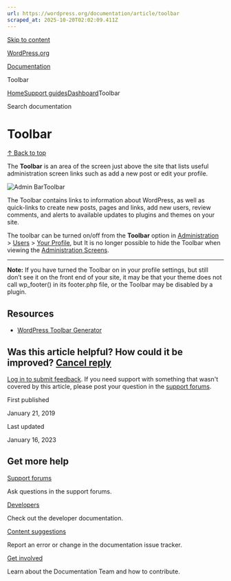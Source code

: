 ```yaml
---
url: https://wordpress.org/documentation/article/toolbar
scraped_at: 2025-10-20T02:02:09.411Z
---
```


[Skip to content](https://wordpress.org/documentation/article/toolbar/#wp--skip-link--target)

[WordPress.org](https://wordpress.org/)

[Documentation](https://wordpress.org/documentation)

Toolbar

[Home](https://wordpress.org/documentation)[Support guides](https://wordpress.org/documentation/support-guides/)[Dashboard](https://wordpress.org/documentation/category/dashboard/)Toolbar

Search documentation

# Toolbar

[↑ Back to top](https://wordpress.org/documentation/article/toolbar/#wp--skip-link--target)

The **Toolbar** is an area of the screen just above the site that lists useful administration screen links such as add a new post or edit your profile.

![Admin Bar](https://wordpress.org/documentation/files/2019/01/admin_bar-1024x26.png)Toolbar

The Toolbar contains links to information about WordPress, as well as
quick-links to create new posts, pages and links, add new users, review
comments, and alerts to available updates to plugins and themes on your
site.

The toolbar can be turned on/off from the **Toolbar** option in [Administration](https://wordpress.org/support/article/administration-screens/) \> [Users](https://wordpress.org/support/article/administration-screens/#users-your-blogging-family) \> [Your Profile](https://wordpress.org/support/article/users-your-profile-screen/), but It is no longer possible to hide the Toolbar when viewing the [Administration Screens](https://wordpress.org/support/article/administration-screens/).

* * *

**Note:** If you have turned the Toolbar on in your profile settings, but still don’t see it on the front end of your site, it may be that your theme does not call wp\_footer() in its footer.php file, or the Toolbar may be disabled by a plugin.

## Resources

- [WordPress Toolbar Generator](http://generatewp.com/toolbar/)

## Was this article helpful? How could it be improved? [Cancel reply](https://wordpress.org/documentation/article/toolbar/\#respond)

[Log in to submit feedback](https://login.wordpress.org/?redirect_to=https%3A%2F%2Fwordpress.org%2Fdocumentation%2Farticle%2Ftoolbar%2F&locale=en_US). If you need support with something that wasn't covered by this article, please post your question in the [support forums](https://wordpress.org/support/forums/).

First published

January 21, 2019

Last updated

January 16, 2023

## Get more help

[Support forums](https://wordpress.org/support/forums/)

Ask questions in the support forums.

[Developers](https://developer.wordpress.org/)

Check out the developer documentation.

[Content suggestions](https://github.com/WordPress/Documentation-Issue-Tracker/issues)

Report an error or change in the documentation issue tracker.

[Get involved](https://make.wordpress.org/docs/)

Learn about the Documentation Team and how to contribute.